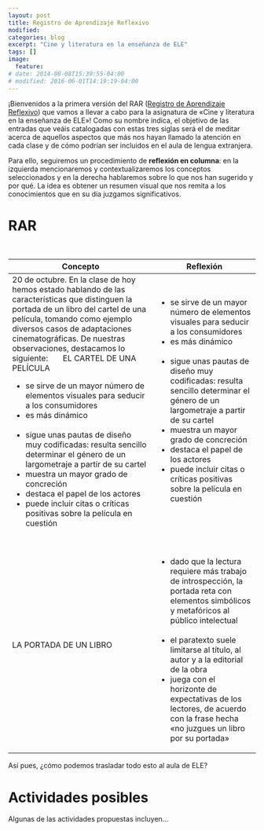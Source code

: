 ```yaml
---
layout: post
title: Registro de Aprendizaje Reflexivo
modified:
categories: blog
excerpt: "Cine y literatura en la enseñanza de ELE"
tags: []
image:
  feature:
# date: 2014-08-08T15:39:55-04:00
# modified: 2016-06-01T14:19:19-04:00
---
```

¡Bienvenidos a la primera versión del RAR ([Registro de Aprendizaje Reflexivo](https://www.practicareflexiva.pro/registro-aprendizaje-reflexivo/)) que vamos a llevar a cabo para la asignatura de «Cine y literatura en la enseñanza de ELE»! Como su nombre indica, el objetivo de las entradas que veáis catalogadas con estas tres siglas será el de meditar acerca de aquellos aspectos que más nos hayan llamado la atención en cada clase y de cómo podrían ser incluidos en el aula de lengua extranjera. 

Para ello, seguiremos un procedimiento de **reflexión en columna**: en la izquierda mencionaremos y contextualizaremos los conceptos seleccionados y en la derecha hablaremos sobre lo que nos han sugerido y por qué. La idea es obtener un resumen visual que nos remita a los conocimientos que en su día juzgamos significativos.

# RAR

<table>
  <thead>
    <tr>
      <th>Concepto</th>
      <th>Reflexión</th>
    </tr>
  </thead>
  <tbody>
    <tr>
      <td>20 de octubre. En la clase de hoy hemos estado hablando de las características que distinguen la portada de un libro del cartel de una película, tomando como ejemplo diversos casos de adaptaciones cinematográficas. De nuestras observaciones, destacamos lo siguiente:
        EL CARTEL DE UNA PELÍCULA
          <ul>
          <li>se sirve de un mayor número de elementos visuales para seducir a los consumidores</li>
          <li>es más dinámico</li>
          <li>sigue unas pautas de diseño muy codificadas: resulta sencillo determinar el género de un largometraje a partir de su cartel</li>
          <li>muestra un mayor grado de concreción</li>
          <li>destaca el papel de los actores</li>
          <li>puede incluir citas o críticas positivas sobre la película en cuestión</li>
        </ul>
      </td>
      <td>
        <ul>
          <li>se sirve de un mayor número de elementos visuales para seducir a los consumidores</li>
          <li>es más dinámico</li>
          <li>sigue unas pautas de diseño muy codificadas: resulta sencillo determinar el género de un largometraje a partir de su cartel</li>
          <li>muestra un mayor grado de concreción</li>
          <li>destaca el papel de los actores</li>
          <li>puede incluir citas o críticas positivas sobre la película en cuestión</li>
        </ul>
      </td>
    </tr>
    <tr>
      <td>LA PORTADA DE UN LIBRO</td>
      <td>
        <ul>
          <li>dado que la lectura requiere más trabajo de introspección, la portada reta con elementos simbólicos y metafóricos al público intelectual</li>
          <li>el paratexto suele limitarse al título, al autor y a la editorial de la obra</li>
          <li>juega con el horizonte de expectativas de los lectores, de acuerdo con la frase hecha «no juzgues un libro por su portada»</li>
        </ul>
      </td>
    </tr>
  </tbody>
</table>

Así pues, ¿cómo podemos trasladar todo esto al aula de ELE?

# Actividades posibles

Algunas de las actividades propuestas incluyen...
